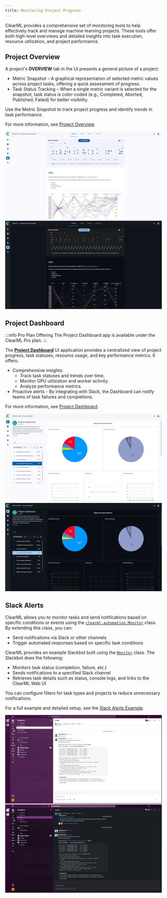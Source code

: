 ```yaml
---
title: Monitoring Project Progress
---
```


ClearML provides a comprehensive set of monitoring tools to help effectively track and manage machine learning projects. 
These tools offer both high-level overviews and detailed insights into task execution, resource 
utilization, and project performance.


## Project Overview

A project's **OVERVIEW** tab in the UI presents a general picture of a project: 
* Metric Snapshot – A graphical representation of selected metric values across project tasks, offering a quick assessment of progress.
* Task Status Tracking – When a single metric variant is selected for the snapshot, task status is color-coded (e.g., 
Completed, Aborted, Published, Failed) for better visibility.

Use the Metric Snapshot to track project progress and identify trends in task performance.

For more information, see [Project Overview](../webapp/webapp_project_overview.md).

![Project Overview](../img/webapp_project_overview.png#light-mode-only)
![Project Overview](../img/webapp_project_overview_dark.png#dark-mode-only)

## Project Dashboard 

:::info Pro Plan Offering
The Project Dashboard app is available under the ClearML Pro plan.
:::

The [**Project Dashboard**](../webapp/applications/apps_dashboard.md) UI application provides a centralized 
view of project progress, task statuses, resource usage, and key performance metrics. It offers:
* Comprehensive insights:
  * Track task statuses and trends over time. 
  * Monitor GPU utilization and worker activity. 
  * Analyze performance metrics. 
* Proactive alerts - By integrating with Slack, the Dashboard can notify teams of task failures 
  and completions.

For more information, see [Project Dashboard](../webapp/applications/apps_dashboard.md).

![Project Dashboard](../img/apps_dashboard.png#light-mode-only)
![Project Dashboard](../img/apps_dashboard_dark.png#dark-mode-only)

## Slack Alerts

ClearML allows you to monitor tasks and send notifications based on specific conditions or events using the [`clearml.automation.Monitor`](https://github.com/clearml/clearml/blob/master/clearml/automation/monitor.py) 
class. By extending this class, you can:

* Send notifications via Slack or other channels
* Trigger automated responses based on specific task conditions

ClearML provides an example Slackbot built using the [`Monitor`](https://github.com/clearml/clearml/blob/master/clearml/automation/monitor.py) class. The Slackbot does the following:

* Monitors task status (completion, failure, etc.)
* Sends notifications to a specified Slack channel
* Retrieves task details such as status, console logs, and links to the ClearML Web UI

You can configure filters for task types and projects to reduce unnecessary notifications.

For a full example and detailed setup, see the [Slack Alerts Example](../guides/services/slack_alerts.md).

![Slack Alerts](../img/examples_slack_alerts.png#light-mode-only)
![Slack Alerts](../img/examples_slack_alerts_dark.png#dark-mode-only)

